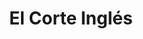 ---
title: "El Corte Inglés"
url: /valencia/el-corte-ingles-carrer-del-pintor-maella/
shop: Einkaufszentrum
---